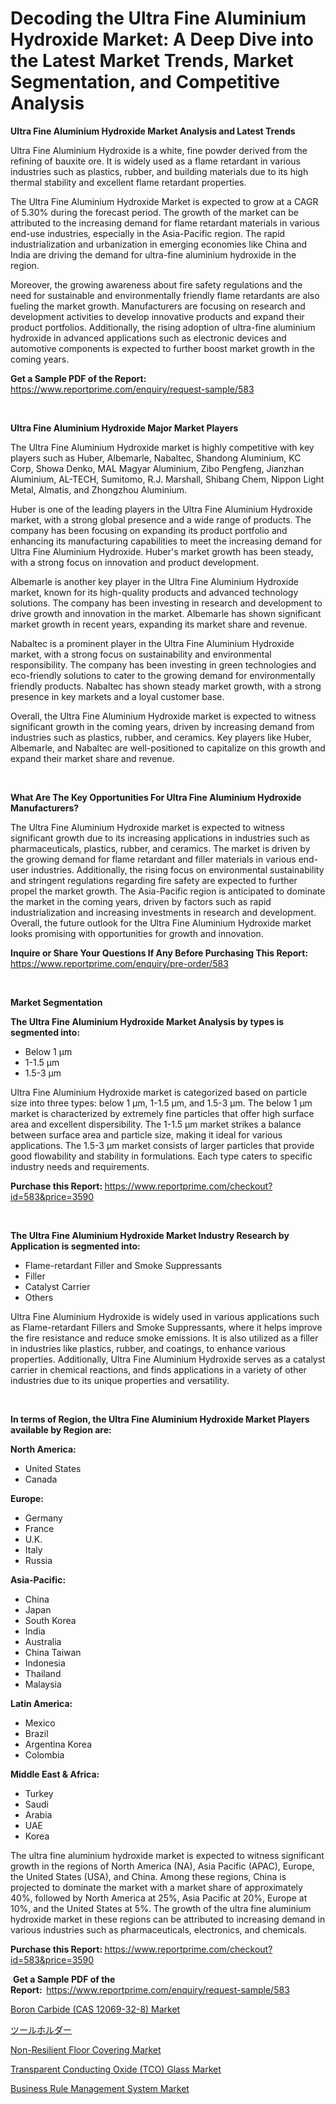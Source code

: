 <p><h1>Decoding the Ultra Fine Aluminium Hydroxide Market: A Deep Dive into the Latest Market Trends, Market Segmentation, and Competitive Analysis</h1></p><p><strong>Ultra Fine Aluminium Hydroxide Market Analysis and Latest Trends</strong></p>
<p><p>Ultra Fine Aluminium Hydroxide is a white, fine powder derived from the refining of bauxite ore. It is widely used as a flame retardant in various industries such as plastics, rubber, and building materials due to its high thermal stability and excellent flame retardant properties.</p><p>The Ultra Fine Aluminium Hydroxide Market is expected to grow at a CAGR of 5.30% during the forecast period. The growth of the market can be attributed to the increasing demand for flame retardant materials in various end-use industries, especially in the Asia-Pacific region. The rapid industrialization and urbanization in emerging economies like China and India are driving the demand for ultra-fine aluminium hydroxide in the region.</p><p>Moreover, the growing awareness about fire safety regulations and the need for sustainable and environmentally friendly flame retardants are also fueling the market growth. Manufacturers are focusing on research and development activities to develop innovative products and expand their product portfolios. Additionally, the rising adoption of ultra-fine aluminium hydroxide in advanced applications such as electronic devices and automotive components is expected to further boost market growth in the coming years.</p></p>
<p><strong>Get a Sample PDF of the Report:&nbsp;</strong> <a href="https://www.reportprime.com/enquiry/request-sample/583">https://www.reportprime.com/enquiry/request-sample/583</a></p>
<p>&nbsp;</p>
<p><strong>Ultra Fine Aluminium Hydroxide Major Market Players</strong></p>
<p><p>The Ultra Fine Aluminium Hydroxide market is highly competitive with key players such as Huber, Albemarle, Nabaltec, Shandong Aluminium, KC Corp, Showa Denko, MAL Magyar Aluminium, Zibo Pengfeng, Jianzhan Aluminium, AL-TECH, Sumitomo, R.J. Marshall, Shibang Chem, Nippon Light Metal, Almatis, and Zhongzhou Aluminium.</p><p>Huber is one of the leading players in the Ultra Fine Aluminium Hydroxide market, with a strong global presence and a wide range of products. The company has been focusing on expanding its product portfolio and enhancing its manufacturing capabilities to meet the increasing demand for Ultra Fine Aluminium Hydroxide. Huber's market growth has been steady, with a strong focus on innovation and product development.</p><p>Albemarle is another key player in the Ultra Fine Aluminium Hydroxide market, known for its high-quality products and advanced technology solutions. The company has been investing in research and development to drive growth and innovation in the market. Albemarle has shown significant market growth in recent years, expanding its market share and revenue.</p><p>Nabaltec is a prominent player in the Ultra Fine Aluminium Hydroxide market, with a strong focus on sustainability and environmental responsibility. The company has been investing in green technologies and eco-friendly solutions to cater to the growing demand for environmentally friendly products. Nabaltec has shown steady market growth, with a strong presence in key markets and a loyal customer base.</p><p>Overall, the Ultra Fine Aluminium Hydroxide market is expected to witness significant growth in the coming years, driven by increasing demand from industries such as plastics, rubber, and ceramics. Key players like Huber, Albemarle, and Nabaltec are well-positioned to capitalize on this growth and expand their market share and revenue.</p></p>
<p>&nbsp;</p>
<p><strong>What Are The Key Opportunities For Ultra Fine Aluminium Hydroxide Manufacturers?</strong></p>
<p><p>The Ultra Fine Aluminium Hydroxide market is expected to witness significant growth due to its increasing applications in industries such as pharmaceuticals, plastics, rubber, and ceramics. The market is driven by the growing demand for flame retardant and filler materials in various end-user industries. Additionally, the rising focus on environmental sustainability and stringent regulations regarding fire safety are expected to further propel the market growth. The Asia-Pacific region is anticipated to dominate the market in the coming years, driven by factors such as rapid industrialization and increasing investments in research and development. Overall, the future outlook for the Ultra Fine Aluminium Hydroxide market looks promising with opportunities for growth and innovation.</p></p>
<p><strong>Inquire or Share Your Questions If Any Before Purchasing This Report:</strong> <a href="https://www.reportprime.com/enquiry/pre-order/583">https://www.reportprime.com/enquiry/pre-order/583</a></p>
<p>&nbsp;</p>
<p><strong>Market Segmentation</strong></p>
<p><strong>The Ultra Fine Aluminium Hydroxide Market Analysis by types is segmented into:</strong></p>
<p><ul><li>Below 1 μm</li><li>1-1.5 μm</li><li>1.5-3 μm</li></ul></p>
<p><p>Ultra Fine Aluminium Hydroxide market is categorized based on particle size into three types: below 1 μm, 1-1.5 μm, and 1.5-3 μm. The below 1 μm market is characterized by extremely fine particles that offer high surface area and excellent dispersibility. The 1-1.5 μm market strikes a balance between surface area and particle size, making it ideal for various applications. The 1.5-3 μm market consists of larger particles that provide good flowability and stability in formulations. Each type caters to specific industry needs and requirements.</p></p>
<p><strong>Purchase this Report:&nbsp;</strong><a href="https://www.reportprime.com/checkout?id=583&price=3590">https://www.reportprime.com/checkout?id=583&price=3590</a></p>
<p>&nbsp;</p>
<p><strong>The Ultra Fine Aluminium Hydroxide Market Industry Research by Application is segmented into:</strong></p>
<p><ul><li>Flame-retardant Filler and Smoke Suppressants</li><li>Filler</li><li>Catalyst Carrier</li><li>Others</li></ul></p>
<p><p>Ultra Fine Aluminium Hydroxide is widely used in various applications such as Flame-retardant Fillers and Smoke Suppressants, where it helps improve the fire resistance and reduce smoke emissions. It is also utilized as a filler in industries like plastics, rubber, and coatings, to enhance various properties. Additionally, Ultra Fine Aluminium Hydroxide serves as a catalyst carrier in chemical reactions, and finds applications in a variety of other industries due to its unique properties and versatility.</p></p>
<p>&nbsp;</p>
<p><strong>In terms of Region, the Ultra Fine Aluminium Hydroxide Market Players available by Region are:</strong></p>
<p>
    <p> <strong> North America: </strong>
        <ul>
            <li>United States</li>
            <li>Canada</li>
        </ul>
        </p> 
    <p> <strong> Europe: </strong>
        <ul>
            <li>Germany</li>
            <li>France</li>
            <li>U.K.</li>
            <li>Italy</li>
            <li>Russia</li>
        </ul>
        </p> 
    <p> <strong> Asia-Pacific: </strong>
        <ul>
            <li>China</li>
            <li>Japan</li>
            <li>South Korea</li>
            <li>India</li>
            <li>Australia</li>
            <li>China Taiwan</li>
            <li>Indonesia</li>
            <li>Thailand</li>
            <li>Malaysia</li>
        </ul>
        </p> 
    <p> <strong> Latin America: </strong>
        <ul>
            <li>Mexico</li>
            <li>Brazil</li>
            <li>Argentina Korea</li>
            <li>Colombia</li>
        </ul>
        </p> 
    <p> <strong> Middle East & Africa: </strong>
        <ul>
            <li>Turkey</li>
            <li>Saudi</li>
            <li>Arabia</li>
            <li>UAE</li>
            <li>Korea</li>
        </ul>
    </p>
    </p>
<p><p>The ultra fine aluminium hydroxide market is expected to witness significant growth in the regions of North America (NA), Asia Pacific (APAC), Europe, the United States (USA), and China. Among these regions, China is projected to dominate the market with a market share of approximately 40%, followed by North America at 25%, Asia Pacific at 20%, Europe at 10%, and the United States at 5%. The growth of the ultra fine aluminium hydroxide market in these regions can be attributed to increasing demand in various industries such as pharmaceuticals, electronics, and chemicals.</p></p>
<p><strong>Purchase this Report: </strong><a href="https://www.reportprime.com/checkout?id=583&price=3590">https://www.reportprime.com/checkout?id=583&price=3590</a></p>
<p>&nbsp;<strong>Get a Sample PDF of the Report:&nbsp;&nbsp;</strong><a href="https://www.reportprime.com/enquiry/request-sample/583">https://www.reportprime.com/enquiry/request-sample/583</a></p>
<p><strong></strong></p>
<p><p><a href="https://github.com/jerrycopelandthomaswsqd8q/Market-Research-Report-List-1/blob/main/boron-carbide-cas-12069-32-8-market.md">Boron Carbide (CAS 12069-32-8) Market</a></p><p><a href="https://github.com/jkjreqjscoxx7/Market-Research-Report-List-1/blob/main/94734521365.md">ツールホルダー</a></p><p><a href="https://issuu.com/reportprime-2/docs/non-resilient-floor-covering-market-size-2030.pptx">Non-Resilient Floor Covering Market</a></p><p><a href="https://github.com/brenzgnarento/Market-Research-Report-List-1/blob/main/transparent-conducting-oxide-tco-glass-market.md">Transparent Conducting Oxide (TCO) Glass Market</a></p><p><a href="https://issuu.com/reportprime-2/docs/business-rule-management-system-market-size-2030.p">Business Rule Management System Market</a></p></p>
